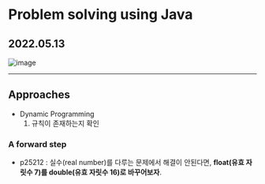 # Problem solving using Java

## 2022.05.13

![image](https://user-images.githubusercontent.com/48989903/168228487-e08e9b6d-5a89-4c19-8af5-950e7908bb82.png)

<hr/>

## Approaches

* Dynamic Programming
  1. 규칙이 존재하는지 확인

### A forward step

* p25212 : 실수(real number)를 다루는 문제에서 해결이 안된다면, <b>float(유효 자릿수 7)를 double(유효 자릿수 16)로 바꾸어보자</b>.

